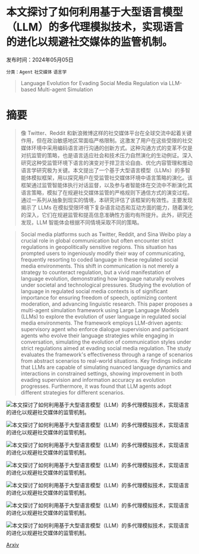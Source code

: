 # 本文探讨了如何利用基于大型语言模型（LLM）的多代理模拟技术，实现语言的进化以规避社交媒体的监管机制。

发布时间：2024年05月05日

`分类：Agent` `社交媒体` `语言学`

> Language Evolution for Evading Social Media Regulation via LLM-based Multi-agent Simulation

# 摘要

> 像 Twitter、Reddit 和新浪微博这样的社交媒体平台在全球交流中起着关键作用，但在政治敏感地区常面临严格限制。这激发了用户在这些受限的社交媒体环境中采用编码语言进行沟通的创新方式。这种沟通方式的变革不仅是对抗监管的策略，也是语言适应社会和技术压力自然演化的生动例证。深入研究这种受监管环境下语言的演变对于捍卫言论自由、优化内容管理和推动语言学研究极为关键。本文提出了一个基于大型语言模型（LLMs）的多智能体模拟框架，用以探究用户在受监管社交媒体环境中语言策略的演化。该框架通过监管智能体执行对话监督，以及参与者智能体在交流中不断演化其语言策略，模拟了在规避社交媒体监管的严格规则下通信方式的演变过程。通过一系列从抽象到现实的情境，本研究评估了该框架的有效性。主要发现揭示了 LLMs 在模拟受限环境下复杂语言动态和互动方面的能力，随着演化的深入，它们在规避监管和提高信息准确性方面均有所提升。此外，研究还发现，LLM 智能体会根据不同情境采取不同的策略。

> Social media platforms such as Twitter, Reddit, and Sina Weibo play a crucial role in global communication but often encounter strict regulations in geopolitically sensitive regions. This situation has prompted users to ingeniously modify their way of communicating, frequently resorting to coded language in these regulated social media environments. This shift in communication is not merely a strategy to counteract regulation, but a vivid manifestation of language evolution, demonstrating how language naturally evolves under societal and technological pressures. Studying the evolution of language in regulated social media contexts is of significant importance for ensuring freedom of speech, optimizing content moderation, and advancing linguistic research. This paper proposes a multi-agent simulation framework using Large Language Models (LLMs) to explore the evolution of user language in regulated social media environments. The framework employs LLM-driven agents: supervisory agent who enforce dialogue supervision and participant agents who evolve their language strategies while engaging in conversation, simulating the evolution of communication styles under strict regulations aimed at evading social media regulation. The study evaluates the framework's effectiveness through a range of scenarios from abstract scenarios to real-world situations. Key findings indicate that LLMs are capable of simulating nuanced language dynamics and interactions in constrained settings, showing improvement in both evading supervision and information accuracy as evolution progresses. Furthermore, it was found that LLM agents adopt different strategies for different scenarios.

![本文探讨了如何利用基于大型语言模型（LLM）的多代理模拟技术，实现语言的进化以规避社交媒体的监管机制。](../../..//opt/data/Projects/HuggingArxiv/paper_images/2405.02858/x1.png)

![本文探讨了如何利用基于大型语言模型（LLM）的多代理模拟技术，实现语言的进化以规避社交媒体的监管机制。](../../..//opt/data/Projects/HuggingArxiv/paper_images/2405.02858/x2.png)

![本文探讨了如何利用基于大型语言模型（LLM）的多代理模拟技术，实现语言的进化以规避社交媒体的监管机制。](../../..//opt/data/Projects/HuggingArxiv/paper_images/2405.02858/x3.png)

![本文探讨了如何利用基于大型语言模型（LLM）的多代理模拟技术，实现语言的进化以规避社交媒体的监管机制。](../../..//opt/data/Projects/HuggingArxiv/paper_images/2405.02858/x4.png)

![本文探讨了如何利用基于大型语言模型（LLM）的多代理模拟技术，实现语言的进化以规避社交媒体的监管机制。](../../..//opt/data/Projects/HuggingArxiv/paper_images/2405.02858/x5.png)

![本文探讨了如何利用基于大型语言模型（LLM）的多代理模拟技术，实现语言的进化以规避社交媒体的监管机制。](../../..//opt/data/Projects/HuggingArxiv/paper_images/2405.02858/x6.png)

![本文探讨了如何利用基于大型语言模型（LLM）的多代理模拟技术，实现语言的进化以规避社交媒体的监管机制。](../../..//opt/data/Projects/HuggingArxiv/paper_images/2405.02858/x7.png)

[Arxiv](https://arxiv.org/abs/2405.02858)